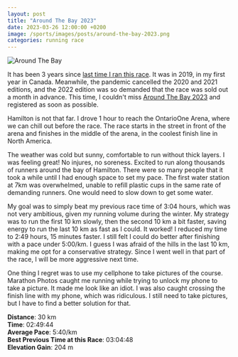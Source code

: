 ```yaml
---
layout: post
title: "Around The Bay 2023"
date: 2023-03-26 12:00:00 +0200
image: /sports/images/posts/around-the-bay-2023.png
categories: running race
---
```


![Around The Bay](/sports/images/posts/around-the-bay-2023.png)

It has been 3 years since [last time I ran this race](/sports/2019/03/around-the-bay.html). It was in 2019, in my first year in Canada. Meanwhile, the pandemic cancelled the 2020 and 2021 editions, and the 2022 edition was so demanded that the race was sold out a month in advance. This time, I couldn't miss [Around The Bay 2023](https://bayrace.com) and registered as soon as possible.

<!-- more -->

Hamilton is not that far. I drove 1 hour to reach the OntarioOne Arena, where we can chill out before the race. The race starts in the street in front of the arena and finishes in the middle of the arena, in the coolest finish line in North America.

The weather was cold but sunny, comfortable to run without thick layers. I was feeling great! No injures, no soreness. Excited to run along thousands of runners around the bay of Hamilton. There were so many people that it took a while until I had enough space to set my pace. The first water station at 7km was overwhelmed, unable to refill plastic cups in the same rate of demanding runners. One would need to slow down to get some water.

My goal was to simply beat my previous race time of 3:04 hours, which was not very ambitious, given my running volume during the winter. My strategy was to run the first 10 km slowly, then the second 10 km a bit faster, saving energy to run the last 10 km as fast as I could. It worked! I reduced my time to 2:49 hours, 15 minutes faster. I still felt I could do better after finishing with a pace under 5:00/km. I guess I was afraid of the hills in the last 10 km, making me opt for a conservative strategy. Since I went well in that part of the race, I will be more aggressive next time.

One thing I regret was to use my cellphone to take pictures of the course. Marathon Photos caught me running while trying to unlock my phone to take a picture. It made me look like an idiot. I was also caught crossing the finish line with my phone, which was ridiculous. I still need to take pictures, but I have to find a better solution for that.

**Distance**: 30 km\
**Time**:  02:49:44\
**Average Pace**: 5:40/km\
**Best Previous Time at this Race**: 03:04:48\
**Elevation Gain**: 204 m